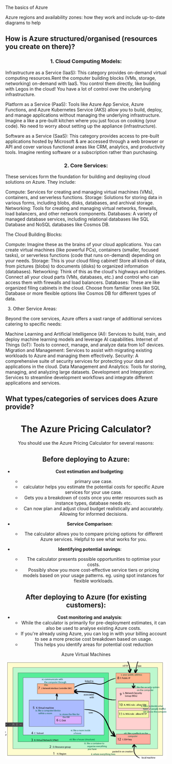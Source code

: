 
The basics of Azure

Azure regions and availability zones: how they work and include up-to-date diagrams to help

## How is Azure structured/organised (resources you create on there)?


### <center> 1. Cloud Computing Models: <center/>

Infrastructure as a Service (IaaS): This category provides on-demand virtual computing resources.Rent the computer building blocks (VMs, storage, networking) on-demand with IaaS. You control them directly, like building with Legos in the cloud! You have a lot of control over the underlying infrastructure.

Platform as a Service (PaaS): Tools like Azure App Service, Azure Functions, and Azure Kubernetes Service (AKS) allow you to build, deploy, and manage applications without managing the underlying infrastructure. Imagine a like a pre-built kitchen where you just focus on cooking (your code). No need to worry about setting up the  appliance (infrastructure).

Software as a Service (SaaS):  This category provides access to pre-built applications hosted by Microsoft & are accessed through a web browser or API and cover various functional areas like CRM, analytics, and productivity tools. Imagine renting software or a subscription rather than purchasing.


### <center> 2. Core Services: <center/>

These services form the foundation for building and deploying cloud solutions on Azure. They include:

Compute: Services for creating and managing virtual machines (VMs), containers, and serverless functions.
Storage: Solutions for storing data in various forms, including blobs, disks, databases, and archival storage.
Networking: Tools for creating and managing virtual networks, firewalls, load balancers, and other network components.
Databases: A variety of managed database services, including relational databases like SQL Database and NoSQL databases like Cosmos DB.


The Cloud Building Blocks:

Compute: Imagine these as the brains of your cloud applications. You can create virtual machines (like powerful PCs), containers (smaller, focused tasks), or serverless functions (code that runs on-demand) depending on your needs.
Storage: This is your cloud filing cabinet! Store all kinds of data, from pictures (blobs) to documents (disks) to organized information (databases).
Networking: Think of this as the cloud's highways and bridges. Connect all your cloud parts (VMs, databases, etc.) and control who can access them with firewalls and load balancers.
Databases: These are like organized filing cabinets in the cloud. Choose from familiar ones like SQL Database or more flexible options like Cosmos DB for different types of data.




3. Other Service Areas:

Beyond the core services, Azure offers a vast range of additional services catering to specific needs:

Machine Learning and Artificial Intelligence (AI): Services to build, train, and deploy machine learning models and leverage AI capabilities.
Internet of Things (IoT): Tools to connect, manage, and analyze data from IoT devices.
Migration and Management: Services to assist with migrating existing workloads to Azure and managing them effectively.
Security: A comprehensive suite of security services for protecting your data and applications in the cloud.
Data Management and Analytics: Tools for storing, managing, and analyzing large datasets.
Development and Integration: Services to streamline development workflows and integrate different applications and services.

## What types/categories of services does Azure provide?

# <center> The Azure Pricing Calculator? </center>

<center>You should use the Azure Pricing Calculator for several reasons: <center/>

## <center> Before deploying to Azure: <center/>

* **Cost estimation and budgeting**: <br>  
    * primary use case. <br>
    * calculator helps you estimate the potential costs for specific Azure services for your use case.<br>
    * Gets you a breakdown of costs once you enter resources such as instance types, database needs etc.<br>
    * Can now plan and adjust cloud budget realistically and accurately. Allowing for informed decisions.<br>


* **Service Comparison**: <br> 
    * The calculator allows you to compare pricing options for different Azure services. Helpful to see what works for you.

* **Identifying potential savings**: <br>
    * The calculator presents possible opportunities to optimise your costs. 
    * Possibly show you  more cost-effective service tiers or pricing models based on your usage patterns. eg. using spot instances for flexible workloads.

## <center> After deploying to Azure (for existing customers): <center/>

* **Cost monitoring and analysis**: <br>    
    * While the calculator is primarily for pre-deployment estimates, it can also be used to analyse existing Azure costs. 
    * If you're already using Azure, you can log in with your billing account to see a more precise cost breakdown based on usage. 
    * This helps you identify areas for potential cost reduction
    


<center> Azure Virtual Machines <center/>

![Image Alt text](./images/v.%20your%20public%20address.png)

